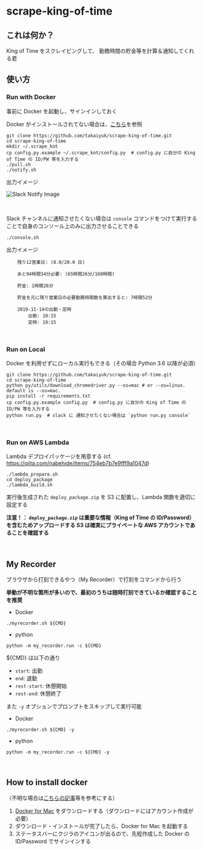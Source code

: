# scrape-king-of-time

## これは何か？

King of Time をスクレイピングして、 勤務時間の貯金等を計算＆通知してくれる君

## 使い方

### Run with Docker

事前に Docker を起動し、サインインしておく

Docker がインストールされてない場合は、[こちら](https://github.com/takaiyuk/scrape-king-of-time#how-to-install-docker)を参照

```
git clone https://github.com/takaiyuk/scrape-king-of-time.git
cd scrape-king-of-time
mkdir ~/.scrape_kot
cp config.py.example ~/.scrape_kot/config.py  # config.py に自分の King of Time の ID/PW 等を入力する
./pull.sh
./notify.sh
```

出力イメージ

![Slack Notify Image](https://github.com/takaiyuk/scrape-king-of-time/blob/master/docs/source/_static/img/slack-notify-message-image.png)

<br>

Slack チャンネルに通知させたくない場合は `console` コマンドをつけて実行することで自身のコンソール上のみに出力させることできる

```
./console.sh
```

出力イメージ

```
    残り12営業日: (8.0/20.0 日)

    あと94時間34分必要: (65時間26分/160時間)

    貯金: 1時間26分

    貯金を元に残り営業日の必要勤務時間数を算出すると: 7時間52分

    2019-11-14の出勤・定時
        出勤: 10:15
        定時: 19:15
```

<br>

### Run on Local

Docker を利用せずにローカル実行もできる（その場合 Python 3.6 以降が必須）

```
git clone https://github.com/takaiyuk/scrape-king-of-time.git
cd scrape-king-of-time
python py/utils/download_chromedriver.py --os=mac # or --os=linux. default is --os=mac.
pip install -r requirements.txt
cp config.py.example config.py  # config.py に自分の King of Time の ID/PW 等を入力する
python run.py  # slack に 通知させたくない場合は `python run.py console`
```

<br>

### Run on AWS Lambda

Lambda デプロイパッケージを用意する (cf. https://qiita.com/nabehide/items/754eb7b7e9fff9a1047d)

```
./lambda_prepare.sh
cd deploy_package
./lambda_build.sh
```

実行後生成された `deploy_package.zip` を S3 に配置し、Lambda 関数を適切に設定する

**注意！： `deploy_package.zip` は重要な情報（King of Time の ID/Password）を含むためアップロードする S3 は確実にプライベートな AWS アカウントであることを確認する**

<br>

## My Recorder

ブラウザから打刻できるやつ（My Recorder）で打刻をコマンドから行う

**挙動が不明な箇所が多いので、最初のうちは随時打刻できているか確認することを推奨**

- Docker
```
./myrecorder.sh ${CMD}
```

- python
```
python -m my_recorder.run -c ${CMD}
```

${CMD} は以下の通り

- `start`: 出勤
- `end`: 退勤
- `rest-start`: 休憩開始
- `rest-end`: 休憩終了

また `-y` オプションでプロンプトをスキップして実行可能

- Docker
```
./myrecorder.sh ${CMD} -y
```

- python
```
python -m my_recorder.run -c ${CMD} -y
```

<br>

## How to install docker

（不明な場合は[こちらの記事](https://qiita.com/kurkuru/items/127fa99ef5b2f0288b81#docker-for-mac%E3%82%92%E3%82%A4%E3%83%B3%E3%82%B9%E3%83%88%E3%83%BC%E3%83%AB-package)等を参考にする）

1. [Docker for Mac](https://hub.docker.com/editions/community/docker-ce-desktop-mac) をダウンロードする（ダウンロードにはアカウント作成が必要）
2. ダウンロード・インストールが完了したら、Docker for Mac を起動する
3. ステータスバーにクジラのアイコンが出るので、先程作成した Docker の ID/Password でサインインする

